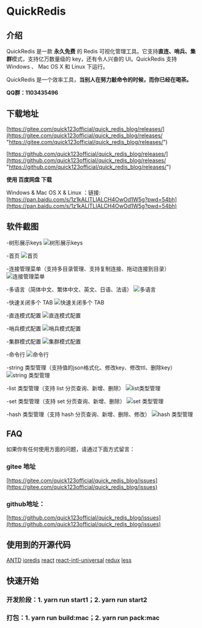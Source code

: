 # QuickRedis
## 介绍
QuickRedis 是一款 **永久免费** 的 Redis 可视化管理工具。它支持**直连、哨兵、集群**模式，支持亿万数量级的 key，还有令人兴奋的 UI。QuickRedis 支持 Windows 、 Mac OS X 和 Linux 下运行。

QuickRedis 是一个效率工具，**当别人在努力敲命令的时候，而你已经在喝茶。**

**QQ群：1103435496**

## 下载地址

[https://gitee.com/quick123official/quick_redis_blog/releases/](https://gitee.com/quick123official/quick_redis_blog/releases/ "https://gitee.com/quick123official/quick_redis_blog/releases/")

[https://github.com/quick123official/quick_redis_blog/releases/](https://github.com/quick123official/quick_redis_blog/releases/ "https://github.com/quick123official/quick_redis_blog/releases/")

**使用 百度网盘 下载**

Windows & Mac OS X & Linux ：链接: [https://pan.baidu.com/s/1z1kALlTLIALCH4OwOd1W5g?pwd=54bh](https://pan.baidu.com/s/1z1kALlTLIALCH4OwOd1W5g?pwd=54bh)

## 软件截图

-树形展示keys
![树形展示keys](https://quick123.net/images/introduction/show_keys_by_tree.jpg "树形展示keys")

-首页
![首页](https://quick123.net/images/introduction/key-zset-value.png "首页")

-连接管理菜单（支持多目录管理、支持复制连接、拖动连接到目录）
![连接管理菜单](https://quick123.net/images/introduction/host-menu.png "连接管理菜单")

-多语言（简体中文、繁体中文、英文、日语、法语）
![多语言](https://quick123.net/images/introduction/muti-language.png "多语言")

-快速关闭多个 TAB
![快速关闭多个 TAB](https://quick123.net/images/introduction/fast-close.png "快速关闭多个 TAB")

-直连模式配置
![直连模式配置](https://quick123.net/images/introduction/direct-config.png "直连模式配置")

-哨兵模式配置
![哨兵模式配置](https://quick123.net/images/introduction/sentinel-config.png "哨兵模式配置")

-集群模式配置
![集群模式配置](https://quick123.net/images/introduction/cluster-config.png "集群模式配置")

-命令行
![命令行](https://quick123.net/images/introduction/command-line.png "命令行")

-string 类型管理（支持值的json格式化、修改key、修改ttl、删除key）
![string 类型管理](https://quick123.net/images/introduction/key-string-value-json.png "string 类型管理")

-list 类型管理（支持 list 分页查询、新增、删除）
![list类型管理](https://quick123.net/images/introduction/key-list-value.png "list 类型管理")

-set 类型管理（支持 set 分页查询、新增、删除）
![set 类型管理](https://quick123.net/images/introduction/key-set-value.png "set 类型管理")

-hash 类型管理（支持 hash 分页查询、新增、删除、修改）
![hash 类型管理](https://quick123.net/images/introduction/key-hash-value.png "hash 类型管理")

## FAQ 
如果你有任何使用方面的问题，请通过下面方式留言：

###  **gitee 地址** 

[https://gitee.com/quick123official/quick_redis_blog/issues](https://gitee.com/quick123official/quick_redis_blog/issues)

###  **github地址：**
[https://github.com/quick123official/quick_redis_blog/issues](https://github.com/quick123official/quick_redis_blog/issues)

## 使用到的开源代码

[ANTD](https://ant.design/index-cn)  [ioredis](https://github.com/luin/ioredis) [react](https://reactjs.org/) [react-intl-universal](https://github.com/alibaba/react-intl-universal) [redux](https://redux.js.org/) [less](http://lesscss.org/features/)

## 快速开始
### 开发阶段：1. yarn run start1；2. yarn run start2
### 打包：1. yarn run build:mac；2. yarn run pack:mac

